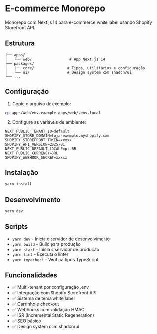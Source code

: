 # E-commerce Monorepo

Monorepo com Next.js 14 para e-commerce white label usando Shopify Storefront API.

## Estrutura

```
├── apps/
│   └── web/                 # App Next.js 14
├── packages/
│   ├── core/               # Tipos, utilitários e configuração
│   └── ui/                 # Design system com shadcn/ui
└── ...
```

## Configuração

1. Copie o arquivo de exemplo:
```bash
cp apps/web/env.example apps/web/.env.local
```

2. Configure as variáveis de ambiente:
```env
NEXT_PUBLIC_TENANT_ID=default
SHOPIFY_STORE_DOMAIN=loja-exemplo.myshopify.com
SHOPIFY_STOREFRONT_TOKEN=xxxxx
SHOPIFY_API_VERSION=2025-01
NEXT_PUBLIC_DEFAULT_LOCALE=pt-BR
NEXT_PUBLIC_CURRENCY=BRL
SHOPIFY_WEBHOOK_SECRET=xxxxx
```

## Instalação

```bash
yarn install
```

## Desenvolvimento

```bash
yarn dev
```

## Scripts

- `yarn dev` - Inicia o servidor de desenvolvimento
- `yarn build` - Build para produção
- `yarn start` - Inicia o servidor de produção
- `yarn lint` - Executa o linter
- `yarn typecheck` - Verifica tipos TypeScript

## Funcionalidades

- ✅ Multi-tenant por configuração .env
- ✅ Integração com Shopify Storefront API
- ✅ Sistema de tema white label
- ✅ Carrinho e checkout
- ✅ Webhooks com validação HMAC
- ✅ ISR (Incremental Static Regeneration)
- ✅ SEO básico
- ✅ Design system com shadcn/ui
